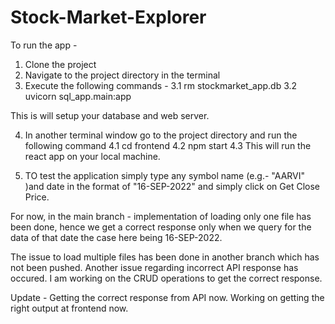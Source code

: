 # Stock-Market-Explorer

To run the app - 
1. Clone the project
2. Navigate to the project directory in the terminal
3. Execute the following commands - 
  3.1 rm stockmarket_app.db
  3.2 uvicorn sql_app.main:app
  
  This is will setup your database and web server.
  
4. In another terminal window go to the project directory and run the following command
  4.1 cd frontend
  4.2 npm start
  4.3 This will run the react app on your local machine.
  
  
5. TO test the application simply type any symbol name (e.g.- "AARVI" )and date in the format of "16-SEP-2022" and simply click on Get Close Price.


For now, in the main branch -  implementation of loading only one file has been done, hence we get a correct response only when we query for the data of that date the case here being 16-SEP-2022.

The issue to load multiple files has been done in another branch which has not been pushed. 
Another issue regarding incorrect API response has occured. I am working on the CRUD operations to get the correct response.

Update  - Getting the correct response from API now. Working on getting the right output at frontend now.

